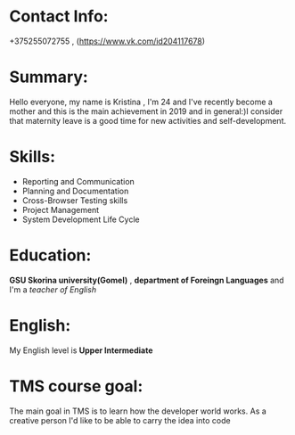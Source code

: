 # Contact Info: 
+375255072755 , (https://www.vk.com/id204117678)
# Summary: 
Hello everyone, my name is Kristina , I'm 24 and I've recently become a mother and this is the main achievement in 2019 and in general:)I consider that maternity leave is a good time for new activities and self-development.
# Skills:
- Reporting and Communication
- Planning and Documentation
- Cross-Browser Testing skills
- Project Management
- System Development Life Cycle
# Education:
**GSU Skorina university(Gomel)** , **department of Foreingn Languages** and I'm a _teacher of English_
# English:
My English level is **Upper Intermediate** 
# TMS course goal:
The main goal in TMS is to learn how the developer world works. As a creative person I'd like to be able to carry the idea into code